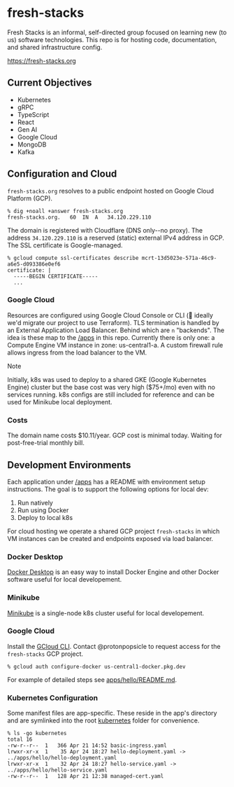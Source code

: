 # fresh-stacks
Fresh Stacks is an informal, self-directed group focused on learning new (to us) software technologies.
This repo is for hosting code, documentation, and shared infrastructure config.

https://fresh-stacks.org

## Current Objectives
- Kubernetes
- gRPC
- TypeScript
- React
- Gen AI
- Google Cloud
- MongoDB
- Kafka

## Configuration and Cloud
`fresh-stacks.org` resolves to a public endpoint hosted on Google Cloud Platform (GCP).

```console
% dig +noall +answer fresh-stacks.org
fresh-stacks.org.	60	IN	A	34.120.229.110
```

The domain is registered with Cloudflare (DNS only--no proxy). The address `34.120.229.110` is a reserved (static) external IPv4 address in GCP. The SSL certificate is Google-managed.

```console
% gcloud compute ssl-certificates describe mcrt-13d5023e-571a-46c9-a6e5-d093386e0ef6
certificate: |
  -----BEGIN CERTIFICATE-----
  ...
```

### Google Cloud

Resources are configured using Google Cloud Console or CLI (🤦 ideally we'd migrate our project to use Terraform). TLS termination is handled by an External Application Load Balancer. Behind which are `n` "backends". The idea is these map to the [/apps](apps) in this repo. Currently there is only one: a Compute Engine VM instance in zone: us-central1-a. A custom firewall rule allows ingress from the load balancer to the VM.

> [!NOTE]
> Initially, k8s was used to deploy to a shared GKE (Google Kubernetes Engine) cluster but the base cost was very high ($75+/mo) even with no services running. k8s configs are still included for reference and can be used for Minikube local deployment.

### Costs

The domain name costs $10.11/year.
GCP cost is minimal today. Waiting for post-free-trial monthly bill.

## Development Environments

Each application under [/apps](apps) has a README with environment setup instructions. The goal is to support the following options for local dev:
1. Run natively
2. Run using Docker
3. Deploy to local k8s

For cloud hosting we operate a shared GCP project `fresh-stacks` in which VM instances can be created and endpoints exposed via load balancer.

### Docker Desktop

[Docker Desktop](https://docs.docker.com/desktop/) is an easy way to install Docker Engine and other Docker software useful for local developement.

### Minikube

[Minikube](https://minikube.sigs.k8s.io/) is a single-node k8s cluster useful for local developement.

### Google Cloud

Install the [GCloud CLI](https://cloud.google.com/sdk/docs/install). Contact @protonpopsicle to request access for the `fresh-stacks` GCP project.

```
% gcloud auth configure-docker us-central1-docker.pkg.dev
```

For example of detailed steps see [apps/hello/README.md](apps/hello/README.md).

### Kubernetes Configuration

Some manifest files are app-specific. These reside in the app's directory and are symlinked into the root [kubernetes](kubernetes) folder for convenience.

```console
% ls -go kubernetes
total 16
-rw-r--r--  1   366 Apr 21 14:52 basic-ingress.yaml
lrwxr-xr-x  1    35 Apr 24 18:27 hello-deployment.yaml -> ../apps/hello/hello-deployment.yaml
lrwxr-xr-x  1    32 Apr 24 18:27 hello-service.yaml -> ../apps/hello/hello-service.yaml
-rw-r--r--  1   128 Apr 21 12:38 managed-cert.yaml
```
